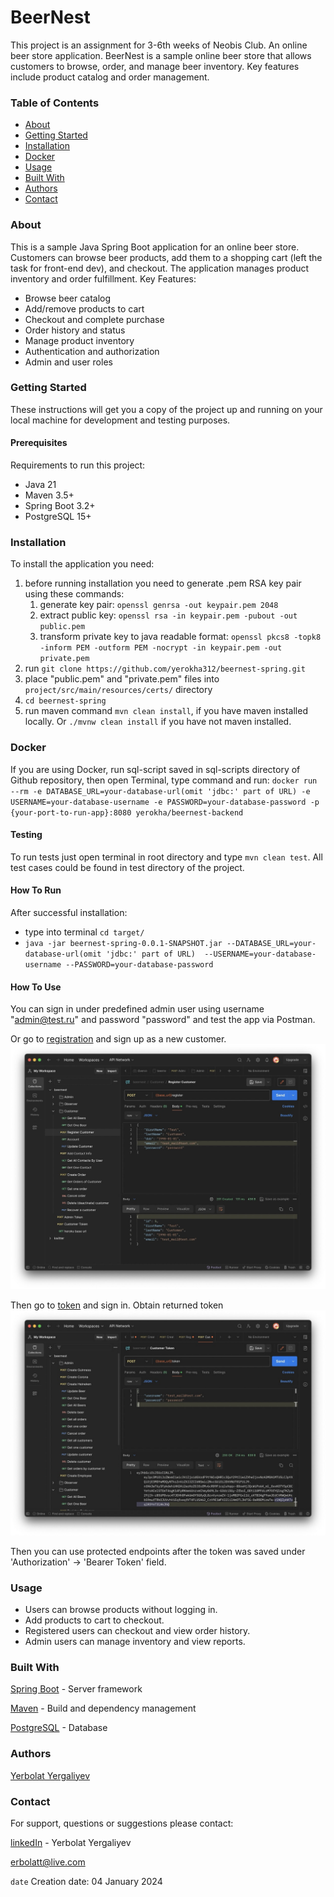 # BeerNest

This project is an assignment for 3-6th weeks of Neobis Club.
An online beer store application.
BeerNest is a sample online beer store that allows customers to browse, order,
and manage beer inventory. Key features include product catalog and order management.

### Table of Contents

- [About](#about)
- [Getting Started](#getting-started)
- [Installation](#installation)
- [Docker](#docker)
- [Usage](#usage)
- [Built With](#built-with)
- [Authors](#authors)
- [Contact](#contact)


### About
This is a sample Java Spring Boot application for an online beer store. Customers can browse 
beer products, add them to a shopping cart (left the task for front-end dev), and checkout. 
The application manages product inventory and order fulfillment.
Key Features:
* Browse beer catalog
* Add/remove products to cart
* Checkout and complete purchase
* Order history and status
* Manage product inventory
* Authentication and authorization
* Admin and user roles

### Getting Started

These instructions will get you a copy of the project up and running on your local machine for 
development and testing purposes.

#### Prerequisites

Requirements to run this project:
* Java 21
* Maven 3.5+
* Spring Boot 3.2+
* PostgreSQL 15+

### Installation

To install the application you need:
1. before running installation you need to generate .pem RSA key pair using these commands:
    1) generate key pair: `openssl genrsa -out keypair.pem 2048`
    2) extract public key: `openssl rsa -in keypair.pem -pubout -out public.pem`
    3) transform private key to java readable format: `openssl pkcs8 -topk8 -inform PEM -outform PEM -nocrypt -in keypair.pem -out private.pem`
2. run `git clone https://github.com/yerokha312/beernest-spring.git`
3. place "public.pem" and "private.pem" files into `project/src/main/resources/certs/` directory
4. `cd beernest-spring`
5. run maven command `mvn clean install`, if you have maven installed locally. Or `./mvnw clean install` if you have not maven installed.

### Docker

If you are using Docker, run sql-script saved in sql-scripts directory of Github repository, then open Terminal, type 
command and run: `docker run --rm -e DATABASE_URL=your-database-url(omit 'jdbc:' part of URL)
-e USERNAME=your-database-username -e PASSWORD=your-database-password -p {your-port-to-run-app}:8080 yerokha/beernest-backend`

#### Testing

To run tests just open terminal in root directory and type `mvn clean test`. All test cases could be found in test directory of the project.

#### How To Run

After successful installation:
- type into terminal `cd target/`
- `java -jar beernest-spring-0.0.1-SNAPSHOT.jar --DATABASE_URL=your-database-url(omit 'jdbc:' part of URL) 
--USERNAME=your-database-username --PASSWORD=your-database-password`

#### How To Use

You can sign in under predefined admin user using username "admin@test.ru" and password "password" and test the app via Postman.

Or go to [registration](http://localhost:8080/v1/register)  and sign up as a new customer.
![](/screenshots/registration_scr.jpeg)

Then go to [token](http://localhost:8080/v1/token) and sign in. Obtain returned token
![](/screenshots/token_scr.jpeg)

Then you can use protected endpoints after the token was saved under 'Authorization' -> 'Bearer Token' field.
### Usage

* Users can browse products without logging in.
* Add products to cart to checkout.
* Registered users can checkout and view order history.
* Admin users can manage inventory and view reports.

### Built With

[Spring Boot](https://spring.io/projects/spring-boot/) - Server framework

[Maven](https://maven.apache.org) - Build and dependency management

[PostgreSQL](https://www.postgresql.org) - Database

### Authors

[Yerbolat Yergaliyev](https://github.com/yerokha312)

### Contact
For support, questions or suggestions please contact:

[linkedIn](https://lnkd.in/ddpDGKY2) - Yerbolat Yergaliyev

erbolatt@live.com

`date` Creation date: 04 January 2024
